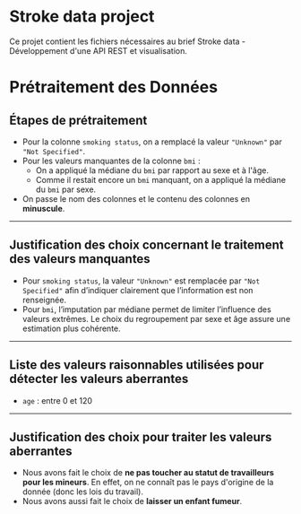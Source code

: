 Stroke data project
===================

Ce projet contient les fichiers nécessaires au brief Stroke data - Développement d'une API REST et visualisation.


# Prétraitement des Données

## Étapes de prétraitement

- Pour la colonne `smoking status`, on a remplacé la valeur `"Unknown"` par `"Not Specified"`.
- Pour les valeurs manquantes de la colonne `bmi` :
  - On a appliqué la médiane du `bmi` par rapport au sexe et à l'âge.
  - Comme il restait encore un `bmi` manquant, on a appliqué la médiane du `bmi` par sexe.
- On passe le nom des colonnes et le contenu des colonnes en **minuscule**.

---

## Justification des choix concernant le traitement des valeurs manquantes

- Pour `smoking status`, la valeur `"Unknown"` est remplacée par `"Not Specified"` afin d’indiquer clairement que l’information est non renseignée.
- Pour `bmi`, l’imputation par médiane permet de limiter l’influence des valeurs extrêmes. Le choix du regroupement par sexe et âge assure une estimation plus cohérente.

---

## Liste des valeurs raisonnables utilisées pour détecter les valeurs aberrantes

- `age` : entre 0 et 120

---

## Justification des choix pour traiter les valeurs aberrantes

- Nous avons fait le choix de **ne pas toucher au statut de travailleurs pour les mineurs**. En effet, on ne connaît pas le pays d'origine de la donnée (donc les lois du travail).
- Nous avons aussi fait le choix de **laisser un enfant fumeur**.
